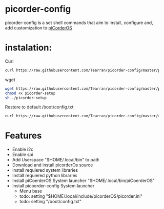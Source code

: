 # picorder-config

picorder-config is a set shell commands that aim to install, configure and, add customization to [piCorderOS](https://github.com/directive0/picorderOS)

# instalation:
Curl 
```bash 
curl https://raw.githubusercontent.com/Tearran/picorder-config/master/picorder_setup.sh | bash
``` 
wget
```bash 
wget https://raw.githubusercontent.com/Tearran/picorder-config/master/picorder_setup.sh
chmod +x picorder-setup
sh ./picorder-setup
```
Restore to default /boot/config.txt
```bash
curl https://raw.githubusercontent.com/Tearran/picorder-config/master/restore_bootconfig | sudo bash
```

# Features

- Enable i2c
- Enable spi
- Add Userspace "$HOME/.local/bin" to path 
- Download and install picorderOs source
- Install requiered system libraries
- Install requiered python libraries
- Install piCoerderOS System launcher "$HOME/.local/bin/piCoerderOS"
- Install picoerder-config System launcher
  - Menu base
  - todo: setting "$HOME/.local/include/picorderOS/picorder.ini"
  - todo: setting "/boot/config.txt"
